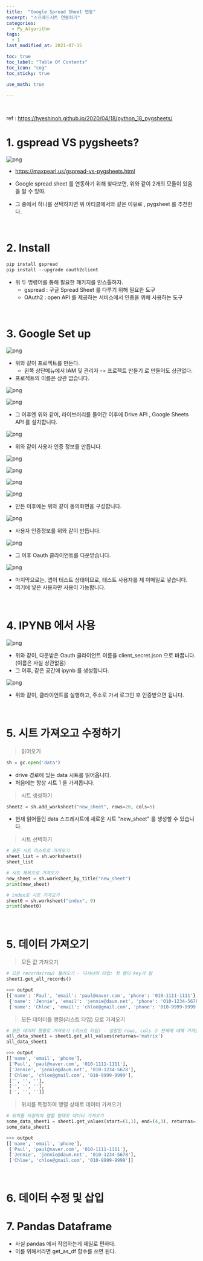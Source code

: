 ```yaml
---
title:  "Google Spread Sheet 연동"
excerpt: "스프레드시트 연동하기"
categories:
  - Py_Algorithm
tags:
  - 1
last_modified_at: 2021-07-15

toc: true
toc_label: "Table Of Contents"
toc_icon: "cog"
toc_sticky: true

use_math: true

---
```


<br>

ref : <https://hyeshinoh.github.io/2020/04/18/python_18_pygsheets/>

# 1. gspread VS pygsheets?

![png](/assets/images/Python/12_1.png)

- <https://maxpearl.us/gspread-vs-pygsheets.html>

- Google spread sheet 를 연동하기 위해 찾다보면, 위와 같이 2개의 모듈이 있음을 알 수 있따.
- 그 중에서 하나를 선택하자면 위 아티클에서와 같은 이유로 , pygsheet 를 추천한다. 

<br>

# 2. Install

```python
pip install gspread
pip install --upgrade oauth2client
```

- 위 두 명령어를 통해 필요한 패키지를 인스톨하자. 
  - gspread : 구글 Spread Sheet 를 다루기 위해 필요한 도구 
  - OAuth2 : open API 를 제공하는 서비스에서 인증을 위해 사용하는 도구

<br>

# 3. Google Set up 

![png](/assets/images/Python/12_2.png)

- 위와 같이 프로젝트를 만든다. 
  - 왼쪽 상단메뉴에서 IAM 및 관리자 -> 프로젝트 만들기 로 만들어도 상관없다.
- 프로젝트의 이름은 상관 없습니다.

![png](/assets/images/Python/12_3.png)

![png](/assets/images/Python/12_4.png)

- 그 이후엔 위와 같이, 라이브러리를 들어간 이후에 Drive API , Google Sheets API 를 설치합니다. 

![png](/assets/images/Python/12_5.png)

- 위와 같이 사용자 인증 정보를 만듭니다. 

![png](/assets/images/Python/12_8.png)

![png](/assets/images/Python/12_9.png)

![png](/assets/images/Python/12_10.png)

![png](/assets/images/Python/12_11.png)

- 만든 이후에는 위와 같이 동의화면을 구성합니다. 

![png](/assets/images/Python/12_12.png)

- 사용자 인증정보를 위와 같이 만듭니다. 

![png](/assets/images/Python/12_13.png)

- 그 이후 Oauth 클라이언트를 다운받습니다.

![png](/assets/images/Python/12_14.png)

- 마지막으로는, 앱이 테스트 상태이므로, 테스트 사용자를 제 이메일로 넣습니다. 
- 여기에 넣은 사용자만 사용이 가능합니다. 

<br>

# 4. IPYNB 에서 사용

![png](/assets/images/Python/12_16.png)

- 위와 같이, 다운받은 Oauth 클라이언트 이름을 client_secret.json 으로 바꿉니다.(이름은 사실 상관없음)
- 그 이후, 같은 공간에 ipynb 를 생성합니다. 

![png](/assets/images/Python/12_15.png)

- 위와 같이, 클라이언트를 실행하고, 주소로 가서 로그인 후 인증받으면 됩니다. 

<br>

# 5. 시트 가져오고 수정하기

> 읽어오기

```python
sh = gc.open('data')
```

- drive 경로에 있는 data 시트를 읽어옵니다. 
- 처음에는 항상 시트 1 을 가져옵니다. 

> 시트 생성하기 

```python
sheet2 = sh.add_worksheet("new_sheet", rows=20, cols=5)
```

- 현재 읽어들인 data 스프레시트에 새로운 시트 "new_sheet" 를 생성할 수 있습니다. 

> 시트 선택하기

```python
# 모든 시트 리스트로 가져오기
sheet_list = sh.worksheets()
sheet_list
```

```python
# 시트 제목으로 가져오기
new_sheet = sh.worksheet_by_title("new_sheet")
print(new_sheet)
```

```python
# index로 시트 가져오기
sheet0 = sh.worksheet("index", 0)
print(sheet0)
```

<br>

# 5. 데이터 가져오기

> 모든 값 가져오기 

```python
# 모든 records(row) 불러오기 - 딕셔너리 타입: 첫 행이 key가 됨
sheet1.get_all_records()
```

```python
>>> output
[{'name': 'Paul', 'email': 'paul@naver.com', 'phone': '010-1111-1111'},
 {'name': 'Jennie', 'email': 'jennie@daum.net', 'phone': '010-1234-5678'},
 {'name': 'Chloe', 'email': 'chloe@gmail.com', 'phone': '010-9999-9999'}]
```

> 모든 데이터를 행렬(리스트 타입) 으로 가져오기 

```python
# 모든 데이터 행렬로 가져오기 (리스트 타입) - 설정된 rows, cols 수 전체에 대해 가져옴
all_data_sheet1 = sheet1.get_all_values(returnas='matrix')
all_data_sheet1
```

```python
>>> output
[['name', 'email', 'phone'],
 ['Paul', 'paul@naver.com', '010-1111-1111'],
 ['Jennie', 'jennie@daum.net', '010-1234-5678'],
 ['Chloe', 'chloe@gmail.com', '010-9999-9999'],
 ['', '', ''],
 ['', '', ''],
 ['', '', '']]
```



> 위치를 특정하여 행렬 상태로 데이터 가져오기

```python
# 위치를 지정하여 행렬 형태로 데이터 가져오기
some_data_sheet1 = sheet1.get_values(start=(1,1), end=(4,3), returnas='matrix')
some_data_sheet1
```

```python
>>> output 
[['name', 'email', 'phone'],
 ['Paul', 'paul@naver.com', '010-1111-1111'],
 ['Jennie', 'jennie@daum.net', '010-1234-5678'],
 ['Chloe', 'chloe@gmail.com', '010-9999-9999']]
```

<br>

# 6. 데이터 수정 및 삽입



# 7. Pandas Dataframe 

- 사실 pandas 에서 작업하는게 제일로 편하다.
- 이를 위해서라면 get_as_df 함수를 쓰면 된다. 

